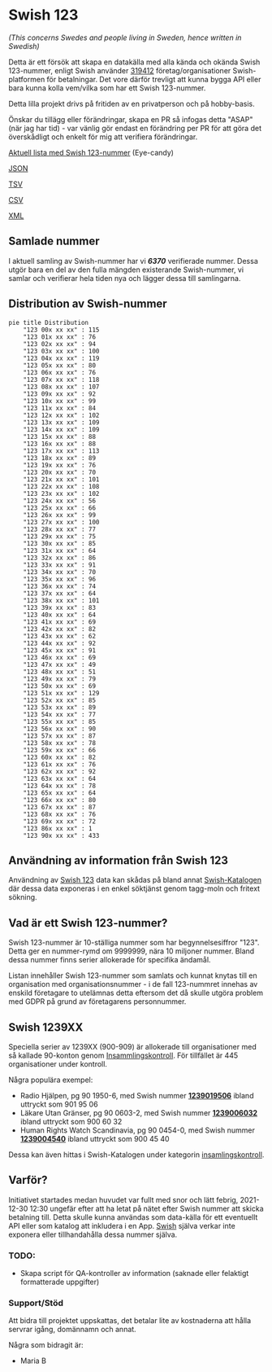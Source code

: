 # Swish 123

*(This concerns Swedes and people living in Sweden, hence written in Swedish)*

Detta är ett försök att skapa en datakälla med alla kända och okända Swish 123-nummer, enligt Swish använder [319412](https://www.swish.nu/about-swish#Swish_in_numbers) företag/organisationer Swish-platformen för betalningar. Det vore därför trevligt att kunna bygga API eller bara kunna kolla vem/vilka som har ett Swish 123-nummer.

Detta lilla projekt drivs på fritiden av en privatperson och på hobby-basis.

Önskar du tillägg eller förändringar, skapa en PR så infogas detta "ASAP" (när jag har tid) - var vänlig gör endast en förändring per PR för att göra det överskådligt och enkelt för mig att verifiera förändringar.



[Aktuell lista med Swish 123-nummer](https://github.com/cisene/swish-123/blob/master/swish-123.md) (Eye-candy)

[JSON](https://github.com/cisene/swish-123/blob/master/json/swish-123-datasource.json)

[TSV](https://github.com/cisene/swish-123/blob/master/text/swish-123-datasource.tsv)

[CSV](https://github.com/cisene/swish-123/blob/master/text/swish-123-datasource.csv)

[XML](https://github.com/cisene/swish-123/blob/master/xml-data/swish-123-datasource.xml)



## Samlade nummer

I aktuell samling av Swish-nummer har vi ***6370*** verifierade nummer. Dessa utgör bara en del av den fulla mängden existerande Swish-nummer, vi samlar och verifierar hela tiden nya och lägger dessa till samlingarna.

## Distribution av Swish-nummer

```mermaid
pie title Distribution
    "123 00x xx xx" : 115
    "123 01x xx xx" : 76
    "123 02x xx xx" : 94
    "123 03x xx xx" : 100
    "123 04x xx xx" : 119
    "123 05x xx xx" : 80
    "123 06x xx xx" : 76
    "123 07x xx xx" : 118
    "123 08x xx xx" : 107
    "123 09x xx xx" : 92
    "123 10x xx xx" : 99
    "123 11x xx xx" : 84
    "123 12x xx xx" : 102
    "123 13x xx xx" : 109
    "123 14x xx xx" : 109
    "123 15x xx xx" : 88
    "123 16x xx xx" : 88
    "123 17x xx xx" : 113
    "123 18x xx xx" : 89
    "123 19x xx xx" : 76
    "123 20x xx xx" : 70
    "123 21x xx xx" : 101
    "123 22x xx xx" : 108
    "123 23x xx xx" : 102
    "123 24x xx xx" : 56
    "123 25x xx xx" : 66
    "123 26x xx xx" : 99
    "123 27x xx xx" : 100
    "123 28x xx xx" : 77
    "123 29x xx xx" : 75
    "123 30x xx xx" : 85
    "123 31x xx xx" : 64
    "123 32x xx xx" : 86
    "123 33x xx xx" : 91
    "123 34x xx xx" : 70
    "123 35x xx xx" : 96
    "123 36x xx xx" : 74
    "123 37x xx xx" : 64
    "123 38x xx xx" : 101
    "123 39x xx xx" : 83
    "123 40x xx xx" : 64
    "123 41x xx xx" : 69
    "123 42x xx xx" : 82
    "123 43x xx xx" : 62
    "123 44x xx xx" : 92
    "123 45x xx xx" : 91
    "123 46x xx xx" : 69
    "123 47x xx xx" : 49
    "123 48x xx xx" : 51
    "123 49x xx xx" : 79
    "123 50x xx xx" : 69
    "123 51x xx xx" : 129
    "123 52x xx xx" : 85
    "123 53x xx xx" : 89
    "123 54x xx xx" : 77
    "123 55x xx xx" : 85
    "123 56x xx xx" : 90
    "123 57x xx xx" : 87
    "123 58x xx xx" : 78
    "123 59x xx xx" : 66
    "123 60x xx xx" : 82
    "123 61x xx xx" : 76
    "123 62x xx xx" : 92
    "123 63x xx xx" : 64
    "123 64x xx xx" : 78
    "123 65x xx xx" : 64
    "123 66x xx xx" : 80
    "123 67x xx xx" : 87
    "123 68x xx xx" : 76
    "123 69x xx xx" : 72
    "123 86x xx xx" : 1
    "123 90x xx xx" : 433
```

## Användning av information från Swish 123

Användning av [Swish 123](https://github.com/cisene/swish-123) data kan skådas på bland annat [Swish-Katalogen](https://b19.se/swish-katalogen/) där dessa data exponeras i en enkel söktjänst genom tagg-moln och fritext sökning.



## Vad är ett Swish 123-nummer?

Swish 123-nummer är 10-ställiga nummer som har begynnelsesiffror "123". Detta ger en nummer-rymd om 9999999, nära 10 miljoner nummer. Bland dessa nummer finns serier allokerade för specifika ändamål. 

Listan innehåller Swish 123-nummer som samlats och kunnat knytas till en organisation med organisationsnummer - i de fall 123-nummret innehas av enskild företagare to utelämnas detta eftersom det då skulle utgöra problem med GDPR på grund av företagarens personnummer.



## Swish 1239XX

Speciella serier av 1239XX (900-909) är allokerade till organisationer med så kallade 90-konton genom [Insammlingskontroll](https://www.insamlingskontroll.se/90-konto-organisationer/). För tillfället är 445 organisationer under kontroll.

Några populära exempel:

* Radio Hjälpen, pg 90 1950-6, med Swish nummer **[1239019506](https://b19.se/swish-katalogen/1239019506)** ibland uttryckt som 901 95 06
* Läkare Utan Gränser, pg 90 0603-2, med Swish nummer **[1239006032](https://b19.se/swish-katalogen/1239006032)** ibland uttryckt som 900 60 32
* Human Rights Watch Scandinavia, pg 90 0454-0, med Swish nummer **[1239004540](https://b19.se/swish-katalogen/1239004540)** ibland uttryckt som 900 45 40

Dessa kan även hittas i Swish-Katalogen under kategorin [insamlingskontroll](https://b19.se/swish-katalogen/k/insamlingskontroll).



## Varför?

Initiativet startades medan huvudet var fullt med snor och lätt febrig, 2021-12-30 12:30 ungefär efter att ha letat på nätet efter Swish nummer att skicka betalning till. Detta skulle kunna användas som data-källa för ett eventuellt API eller som katalog att inkludera i en App. [Swish](https://swish.nu/) själva verkar inte exponera eller tillhandahålla dessa nummer själva. 



### TODO:

* Skapa script för QA-kontroller av information (saknade eller felaktigt formatterade uppgifter)


### Support/Stöd

Att bidra till projektet uppskattas, det betalar lite av kostnaderna att hålla servrar igång, domännamn och annat.

Några som bidragit är:
* Maria B
